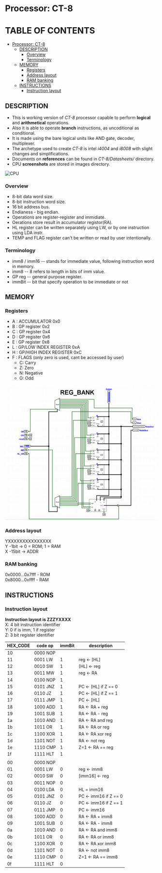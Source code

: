 # Processor: CT-8

# TABLE OF CONTENTS
- [Processor: CT-8](#processor--ct-8)
  * [DESCRIPTION](#--description--)
    + [Overview](#overview)
    + [Terminology](#terminology)
  * [MEMORY](#memory)
    + [Registers](#registers)
    + [Address layout](#address-layout)
    + [RAM banking](#ram-banking)
  * [INSTRUCTIONS](#instructions)
    + [Instruction layout](#instruction-layout)

## DESCRIPTION
+ This is working version of *CT-8* processor capable to perform **logical** and **arithmetical** operations.
+ Also it is able to operate **branch** instructions, as uncoditional as conditional. 
+ It is made using the bare logical units like AND gate, decoder, multiplexer. 
+ The archetype used to create *CT-8* is intel *i4004* and *i8008* with slight changes and simplifications.
+ Documents on **references** can be found in *CT-8/Datasheets/* directory.
+ CPU **screenshots** are stored in images directory.

![CPU](https://github.com/slendchat/CT-8/blob/main/images/CPU_VID.GIF?raw=true)
### Overview
+ 8-bit data word size.
+ 8-bit instruction word size.
+ 16 bit address bus.
+ Endianess - big endian.
+ Operations are register-register and immidiate. 
+ Oerations store result in accumulator registor(RA).
+ HL register can be written separately using LW, or by one instruction using LDA instr.
+ TEMP and FLAG register can't be written or read by user intentionally.

### Terminology
+ imm8 / imm16 	-- stands for immediate value, following instruction word in memory.
+ imm8  	-- 8 refers to length in bits of imm value.
+ GP reg 	-- general purpose register.
+ immBit 	-- bit that specify operation to be immediate or not

## MEMORY
### Registers
+ A : ACCUMULATOR 0x0
+ B : GP register 0x2
+ C : GP register 0x4
+ D : GP register 0x6
+ E : GP register 0x8
+ L : GP/LOW INDEX REGISTER 0xA
+ H : GP/HIGH INDEX REGISTER 0xC
+ F : FLAGS (only zero is used, cant be accessed by user)<br />
	- C:  Carry<br />
	- Z:  Zero<br />
	- N:  Negative<br />
	- O:  Odd<br />
 
![REGS](https://github.com/slendchat/CT-8/blob/main/images/REG_BANK.png?raw=true)

### Address layout
YXXXXXXXXXXXXXXX <br />
Y -1bit  -> 0 = ROM; 1 = RAM <br />
X -15bit -> ADDR <br />

### RAM banking
0x0000...0x7fff - ROM <br /> 
0x8000...0xffff - RAM <br />

## INSTRUCTIONS

### Instruction layout
**Instruction layout is ZZZYXXXX** <br />
X: 4 bit instruction identifier<br />
Y: 0 if is imm, 1 if register<br />
Z: 3 bit register identifier

|HEX_CODE|code op | immBit | description |
| ------ | ------ | ------ | ----------- |
|10|0000 NOP|	 	  |				|
|11|0001 LW | 1	  |reg	 <-	[HL]			 |
|12|0010 SW | 1	  |[HL]  <-	reg				 |
|13|0011 MW | 1	  |reg	 <-	RA				 |
|14|0100 NOP| 1	  |							 |
|15|0101 JNZ| 1	  |PC 	 <- [HL] if Z == 0   |
|16|0110 JZ | 1	  |PC 	 <- [HL] if Z == 1 	 |
|17|0111 JMP| 1	  |PC	 <- [HL]			 |
|18|1000 ADD| 1	  |RA	 <- RA  +		reg  |
|19|1001 SUB| 1	  |RA	 <- RA  - 	reg|
|1a|1010 AND| 1	  |RA	 <- RA  and	reg|
|1b|1011 OR | 1	  |RA	 <- RA  or 	reg|
|1c|1100 XOR| 1	  |RA	 <- RA  xor	reg|
|1d|1101 NOT| 1	  |RA	 <- 	  not 	reg|
|1e|1110 CMP| 1	  |Z=1   <- RA  ==	reg|
|1f|1111 HLT| 1  	  |				|
||	 |	  |				|
|00|0000 NOP| 	  |				|
|01|0001 LW | 0	  |reg	   <-	imm8            |  
|02|0010 SW | 0	  |[imm16] <-	reg             |    
|03|0011 NOP| 0	  |				|
|04|0100 LDA| 0	  |HL    =  imm16               |
|05|0101 JNZ| 0	  |PC 	 <- imm16 if Z == 0     |         
|06|0110 JZ | 0	  |PC 	 <- imm16 if Z == 1     |         
|07|0111 JMP| 0	  |PC	 <- imm16                             |             
|08|1000 ADD| 0	  |RA	 <- RA 	+		imm8|
|09|1001 SUB| 0	  |RA	 <- RA 	- 		imm8|
|0a|1010 AND| 0	  |RA	 <- RA 	and		imm8|
|0b|1011 OR | 0	  |RA	 <- RA 	or 		imm8|
|0c|1100 XOR| 0	  |RA	 <- RA 	xor		imm8|
|0d|1101 NOT| 0	  |RA	 <- not 	imm8        |      
|0e|1110 CMP| 0	  |Z=1     <- RA == imm8          |    
|0f|1111 HLT| 0 	  |                             |

